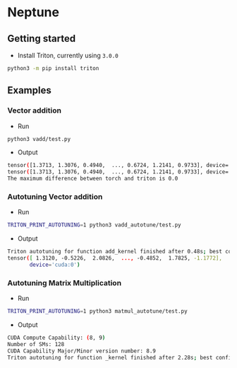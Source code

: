 # Neptune

## Getting started

* Install Triton, currently using `3.0.0`

```bash
python3 -m pip install triton
```

## Examples

### Vector addition

* Run
```bash
python3 vadd/test.py
```

* Output
```bash
tensor([1.3713, 1.3076, 0.4940,  ..., 0.6724, 1.2141, 0.9733], device='cuda:0')
tensor([1.3713, 1.3076, 0.4940,  ..., 0.6724, 1.2141, 0.9733], device='cuda:0')
The maximum difference between torch and triton is 0.0
```

### Autotuning Vector addition

* Run
```bash
TRITON_PRINT_AUTOTUNING=1 python3 vadd_autotune/test.py
```

* Output
```bash
Triton autotuning for function add_kernel finished after 0.48s; best config selected: BLOCK_SIZE: 128, num_warps: 4, num_ctas: 1, num_stages: 2, maxnreg: None;
tensor([ 1.3120, -0.5226,  2.0826,  ..., -0.4852,  1.7825, -1.1772],
       device='cuda:0')
```

### Autotuning Matrix Multiplication

* Run
```bash
TRITON_PRINT_AUTOTUNING=1 python3 matmul_autotune/test.py
```

* Output
```bash
CUDA Compute Capability: (8, 9)
Number of SMs: 128
CUDA Capability Major/Minor version number: 8.9
Triton autotuning for function _kernel finished after 2.28s; best config selected: BLOCK_M: 32, BLOCK_N: 32, BLOCK_K: 32, SPLIT_K: 1, num_warps: 2, num_ctas: 1, num_stages: 6, maxnreg: None;
```
